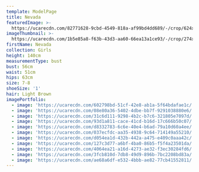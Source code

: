 ```yaml
---
template: ModelPage
title: Nevada
featuredImage: >-
  https://ucarecdn.com/82771628-9cbd-4549-818a-af99bd4dd689/-/crop/624x363/0,19/-/preview/
imageThumbnail: >-
  https://ucarecdn.com/1b5e85a8-f63b-43d3-aa60-66ea13a1ce93/-/crop/274x412/80,118/-/preview/
firstName: Nevada
collection: Girls
height: 140cm
measurementType: bust
bust: 56cm
waist: 51cm
hips: 63cm
size: 7-8
shoeSize: '1'
hair: Light Brown
imagePortfolio:
  - image: 'https://ucarecdn.com/602798bd-51cf-42e8-ab1a-5f64bdafae1c/'
  - image: 'https://ucarecdn.com/08e80a36-5402-4dbe-bb7f-9291038880e6/'
  - image: 'https://ucarecdn.com/31c6d111-9298-4b2c-b7c6-321805e7097d/'
  - image: 'https://ucarecdn.com/93d1a811-cace-41cd-b16d-17c666b50c07/'
  - image: 'https://ucarecdn.com/d8332783-6c6e-40e4-b6ad-79a10d60a4ee/'
  - image: 'https://ucarecdn.com/037ecfdc-aa35-4938-9c64-714149a55210/'
  - image: 'https://ucarecdn.com/d054ea1d-432b-442a-a475-e409c0aaa42c/'
  - image: 'https://ucarecdn.com/127c3d77-a6bf-4ba0-86b5-f5f4a23501da/'
  - image: 'https://ucarecdn.com/4064ea21-a16d-4273-ae32-f3ec30284fd6/'
  - image: 'https://ucarecdn.com/3fcb810d-7db8-49d9-896b-7bc2208bd83a/'
  - image: 'https://ucarecdn.com/ae68a6df-e532-4bbb-ae82-77cb41552811/'
---
```



